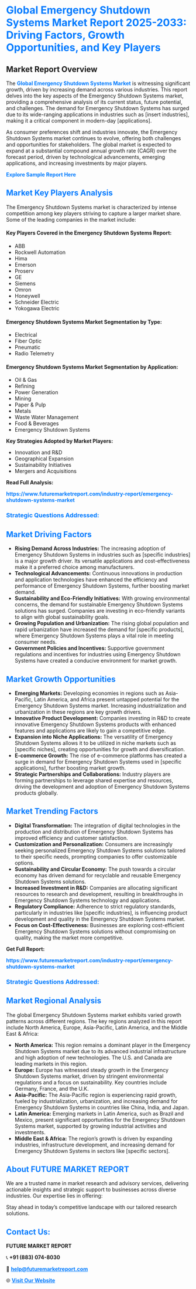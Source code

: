 <h1 style="color: #007BFF;">Global Emergency Shutdown Systems Market Report 2025-2033: Driving Factors, Growth Opportunities, and Key Players</h1>

<section id="overview">
<h2>Market Report Overview</h2>
<p>The <a href="https://www.futuremarketreport.com/industry-report/emergency-shutdown-systems-market" style="color: #007BFF; text-decoration: none;"><strong>Global Emergency Shutdown Systems Market</strong></a> is witnessing significant growth, driven by increasing demand across various industries. This report delves into the key aspects of the Emergency Shutdown Systems market, providing a comprehensive analysis of its current status, future potential, and challenges. The demand for Emergency Shutdown Systems has surged due to its wide-ranging applications in industries such as [insert industries], making it a critical component in modern-day [applications].</p>
<p>As consumer preferences shift and industries innovate, the Emergency Shutdown Systems market continues to evolve, offering both challenges and opportunities for stakeholders. The global market is expected to expand at a substantial compound annual growth rate (CAGR) over the forecast period, driven by technological advancements, emerging applications, and increasing investments by major players.</p>
</section>

<section id="overview">
<p><a href="https://www.futuremarketreport.com/request-sample/reportId=124392" style="color: #007BFF; text-decoration: none;"><strong>Explore Sample Report Here</strong></a></p>
</section>

<section id="key-players">
<h2 style="color: #007BFF;">Market Key Players Analysis</h2>
<p>The Emergency Shutdown Systems market is characterized by intense competition among key players striving to capture a larger market share. Some of the leading companies in the market include:</p>
<h4>Key Players Covered in the Emergency Shutdown Systems Report:</h4>
<ul><li>ABB</li><li>Rockwell Automation</li><li>Hima</li><li>Emerson</li><li>Proserv</li><li>GE</li><li>Siemens</li><li>Omron</li><li>Honeywell</li><li>Schneider Electric</li><li>Yokogawa Electric</li></ul>
<h4>Emergency Shutdown Systems Market Segmentation by Type:</h4>
<ul><li>Electrical</li><li>Fiber Optic</li><li>Pneumatic</li><li>Radio Telemetry</li></ul>

<h4>Emergency Shutdown Systems Market Segmentation by Application:</h4>
<ul><li>Oil &amp; Gas</li><li>Refining</li><li>Power Generation</li><li>Mining</li><li>Paper &amp; Pulp</li><li>Metals</li><li>Waste Water Management</li><li>Food &amp; Beverages</li><li>Emergency Shutdown Systems</li></ul>
<p><strong>Key Strategies Adopted by Market Players:</strong></p>
<ul>
<li>Innovation and R&D</li>
<li>Geographical Expansion</li>
<li>Sustainability Initiatives</li>
<li>Mergers and Acquisitions</li>
</ul>
</section>

<section>
<p><strong>Read Full Analysis: </strong></p><a href="https://www.futuremarketreport.com/industry-report/emergency-shutdown-systems-market" style="color: #007BFF; text-decoration: none;"><strong>https://www.futuremarketreport.com/industry-report/emergency-shutdown-systems-market</strong></a>
<h3 style="color: #007BFF;">Strategic Questions Addressed:</h3>
</section>

<section id="driving-factors">
<h2 style="color: #007BFF;">Market Driving Factors</h2>
<ul>
<li><strong>Rising Demand Across Industries:</strong> The increasing adoption of Emergency Shutdown Systems in industries such as [specific industries] is a major growth driver. Its versatile applications and cost-effectiveness make it a preferred choice among manufacturers.</li>
<li><strong>Technological Advancements:</strong> Continuous innovations in production and application technologies have enhanced the efficiency and performance of Emergency Shutdown Systems, further boosting market demand.</li>
<li><strong>Sustainability and Eco-Friendly Initiatives:</strong> With growing environmental concerns, the demand for sustainable Emergency Shutdown Systems solutions has surged. Companies are investing in eco-friendly variants to align with global sustainability goals.</li>
<li><strong>Growing Population and Urbanization:</strong> The rising global population and rapid urbanization have increased the demand for [specific products], where Emergency Shutdown Systems plays a vital role in meeting consumer needs.</li>
<li><strong>Government Policies and Incentives:</strong> Supportive government regulations and incentives for industries using Emergency Shutdown Systems have created a conducive environment for market growth.</li>
</ul>
</section>

<section id="growth-opportunities">
<h2 style="color: #007BFF;">Market Growth Opportunities</h2>
<ul>
<li><strong>Emerging Markets:</strong> Developing economies in regions such as Asia-Pacific, Latin America, and Africa present untapped potential for the Emergency Shutdown Systems market. Increasing industrialization and urbanization in these regions are key growth drivers.</li>
<li><strong>Innovative Product Development:</strong> Companies investing in R&D to create innovative Emergency Shutdown Systems products with enhanced features and applications are likely to gain a competitive edge.</li>
<li><strong>Expansion into Niche Applications:</strong> The versatility of Emergency Shutdown Systems allows it to be utilized in niche markets such as [specific niches], creating opportunities for growth and diversification.</li>
<li><strong>E-commerce Growth:</strong> The rise of e-commerce platforms has created a surge in demand for Emergency Shutdown Systems used in [specific applications], further boosting market growth.</li>
<li><strong>Strategic Partnerships and Collaborations:</strong> Industry players are forming partnerships to leverage shared expertise and resources, driving the development and adoption of Emergency Shutdown Systems products globally.</li>
</ul>
</section>

<section id="trending-factors">
<h2 style="color: #007BFF;">Market Trending Factors</h2>
<ul>
<li><strong>Digital Transformation:</strong> The integration of digital technologies in the production and distribution of Emergency Shutdown Systems has improved efficiency and customer satisfaction.</li>
<li><strong>Customization and Personalization:</strong> Consumers are increasingly seeking personalized Emergency Shutdown Systems solutions tailored to their specific needs, prompting companies to offer customizable options.</li>
<li><strong>Sustainability and Circular Economy:</strong> The push towards a circular economy has driven demand for recyclable and reusable Emergency Shutdown Systems solutions.</li>
<li><strong>Increased Investment in R&D:</strong> Companies are allocating significant resources to research and development, resulting in breakthroughs in Emergency Shutdown Systems technology and applications.</li>
<li><strong>Regulatory Compliance:</strong> Adherence to strict regulatory standards, particularly in industries like [specific industries], is influencing product development and quality in the Emergency Shutdown Systems market.</li>
<li><strong>Focus on Cost-Effectiveness:</strong> Businesses are exploring cost-efficient Emergency Shutdown Systems solutions without compromising on quality, making the market more competitive.</li>
</ul>
</section>

<section>
<p><strong>Get Full Report: </strong></p><a href="https://www.futuremarketreport.com/industry-report/emergency-shutdown-systems-market" style="color: #007BFF; text-decoration: none;"><strong>https://www.futuremarketreport.com/industry-report/emergency-shutdown-systems-market</strong></a>
<h3 style="color: #007BFF;">Strategic Questions Addressed:</h3>
</section>


<section id="regional-analysis">
<h2 style="color: #007BFF;">Market Regional Analysis</h2>
<p>The global Emergency Shutdown Systems market exhibits varied growth patterns across different regions. The key regions analyzed in this report include North America, Europe, Asia-Pacific, Latin America, and the Middle East & Africa:</p>
<ul>
<li><strong>North America:</strong> This region remains a dominant player in the Emergency Shutdown Systems market due to its advanced industrial infrastructure and high adoption of new technologies. The U.S. and Canada are leading markets in this region.</li>
<li><strong>Europe:</strong> Europe has witnessed steady growth in the Emergency Shutdown Systems market, driven by stringent environmental regulations and a focus on sustainability. Key countries include Germany, France, and the U.K.</li>
<li><strong>Asia-Pacific:</strong> The Asia-Pacific region is experiencing rapid growth, fueled by industrialization, urbanization, and increasing demand for Emergency Shutdown Systems in countries like China, India, and Japan.</li>
<li><strong>Latin America:</strong> Emerging markets in Latin America, such as Brazil and Mexico, present significant opportunities for the Emergency Shutdown Systems market, supported by growing industrial activities and investments.</li>
<li><strong>Middle East & Africa:</strong> The region’s growth is driven by expanding industries, infrastructure development, and increasing demand for Emergency Shutdown Systems in sectors like [specific sectors].</li>
</ul>
</section>

<footer>
<h2 style="color: #007BFF;">About FUTURE MARKET REPORT</h2>
<p>We are a trusted name in market research and advisory services, delivering actionable insights and strategic support to businesses across diverse industries. Our expertise lies in offering:</p>

<p>Stay ahead in today’s competitive landscape with our tailored research solutions.</p>

<h2 style="color: #007BFF;">Contact Us:</h2>
<p><strong>FUTURE MARKET REPORT</strong></p>
<p>📞 <strong>+91 (883) 074-8030</strong></p>
<p>📧 <strong><a href="mailto:help@futuremarketreport.com" style="color: #007BFF;">help@futuremarketreport.com</a></strong></p>
<p>🌐 <strong><a href="https://www.futuremarketreport.com/" style="color: #007BFF;">Visit Our Website</a></strong></p>
</footer>